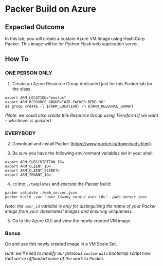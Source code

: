 # Packer Build on Azure

## Expected Outcome

In this lab, you will create a custom Azure VM Image using HashiCorp Packer.  This image will be for Python Flask web application server.


## How To

### ONE PERSON ONLY
1.  Create an Azure Resource Group dedicated just for this Packer lab for the class.
```
export ARM_LOCATION="eastus"
export ARM_RESOURCE_GROUP="AZR-PACKER-DEMO-RG"
az group create -l ${ARM_LOCATION} -n ${ARM_RESOURCE_GROUP}
```

_(Note: we could also create this Resource Group using Terraform if we want - whichever is quicker)_

### EVERYBODY
2. Download and install Packer (https://www.packer.io/downloads.html).

3. Be sure you have the following environment variables set in your shell:
```
export ARM_SUBSCRIPTION_ID=
export ARM_CLIENT_ID=
export ARM_CLIENT_SECRET=
export ARM_TENANT_ID=
```

4. `cd` into `./templates` and execute the Packer build:
```
packer validate ./web_server.json
packer build -var 'user_id=<my unique user_id>' ./web_server.json
```

_Note: the `user_id` variable is only for distinguising the name of your Packer image from your classmates' images and ensuring uniqueness._

5. Go to the Azure GUI and view the newly created VM image.

### Bonus

Go and use this newly created image in a VM Scale Set.

_Hint: we'll need to modify our previous `custom-data` bootstrap script now that we've offloaded some of the work to Packer._

